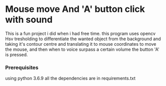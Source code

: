 # Mouse move And 'A' button click with sound

This is a fun project i did when i had free time.
this program uses opencv Hsv tresholding to differentiate the wanted object from the background and taking it's contour centre and translating it to mouse coordinates to move the mouse,
and then when to voice surpass a certain volume the button 'A' is pressed.

### Prerequisites

using python 3.6.9
all the dependencies are in requirements.txt
